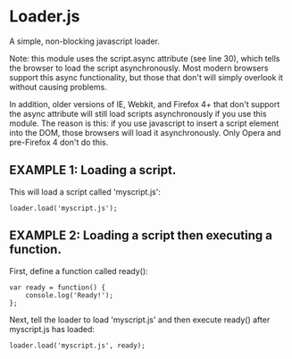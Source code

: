 Loader.js
=========

A simple, non-blocking javascript loader. 

Note: this module uses the script.async attribute (see line 30), which 
tells the browser to load the script asynchronously. Most modern browsers
support this async functionality, but those that don't will simply 
overlook it without causing problems. 

In addition, older versions of IE, Webkit, and Firefox 4+ that don't 
support the async attribute will still load scripts asynchronously 
if you use this module. The reason is this: if you use javascript to
insert a script element into the DOM, those browsers will load it 
asynchronously. Only Opera and pre-Firefox 4 don't do this. 

EXAMPLE 1: Loading a script.
----------------------------------------------
 
This will load a script called 'myscript.js':

    loader.load('myscript.js'); 

EXAMPLE 2: Loading a script then executing a function.
----------------------------------------------

First, define a function called ready():

    var ready = function() {
        console.log('Ready!');
    };

Next, tell the loader to load 'myscript.js' and 
then execute ready() after myscript.js has loaded:

    loader.load('myscript.js', ready);
